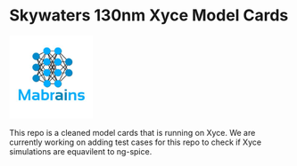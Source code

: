 # Skywaters 130nm Xyce Model Cards


[<img src="https://github.com/mabrains/xyce_sky130/raw/main/mabrains_logo.jpg" width="150">](http://mabrains.com/)

This repo is a cleaned model cards that is running on Xyce. We are currently working on adding test cases for this repo to check if Xyce simulations are equavilent to ng-spice.
